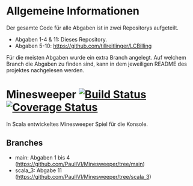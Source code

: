 # Allgemeine Informationen
Der gesamte Code für alle Abgaben ist in zwei Repositorys aufgeteilt.
- Abgaben 1-4 & 11: Dieses Repository.
- Abgaben 5-10: https://github.com/tillreitlinger/LCBilling

Für die meisten Abgaben wurde ein extra Branch angelegt. Auf welchem Branch die Abgaben zu finden sind, kann in dem jeweiligen README des projektes nachgelesen werden.

# Minesweeper [![Build Status](https://travis-ci.org/PaulIVI/Minesweeper.svg?branch=dev)](https://travis-ci.org/PaulIVI/Minesweeper) [![Coverage Status](https://coveralls.io/repos/github/PaulIVI/Minesweeper/badge.svg?branch=dev)](https://coveralls.io/github/PaulIVI/Minesweeper?branch=dev)

In Scala entwickeltes Minesweeper Spiel für die Konsole. 

## Branches 
- main: Abgaben 1 bis 4 (https://github.com/PaulIVI/Minesweeper/tree/main)
- scala_3: Abgabe 11 (https://github.com/PaulIVI/Minesweeper/tree/scala_3)
